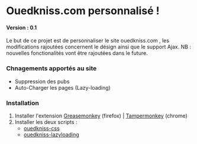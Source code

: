 <html>
<h1>Ouedkniss.com personnalisé !</h1>
<h4>Version : 0.1</h4>
<p>
Le but de ce projet est de personnaliser le site ouedkniss.com , les modifications rajoutées concernent le désign ainsi que le support Ajax.
NB  :  nouvelles fonctionalités vont être rajoutées dans le future.
</p>
<h3>Chnagements apportés au site</h3>
<ul>
  <li>Suppression des pubs</li>
  <li>Auto-Charger les pages (Lazy-loading)</li>
</ul>

<h3>Installation</h3>
<ol>
<li>Installer l'extension <a href="https://addons.mozilla.org/fr/firefox/addon/greasemonkey/" target="_blank">Greasemonkey</a> (firefox) | <a href="https://chrome.google.com/webstore/detail/tampermonkey/dhdgffkkebhmkfjojejmpbldmpobfkfo?hl=fr" target="_blank">Tampermonkey</a> (chrome)</li>
  <li>
    Installer les deux scripts :
    <ul>
      <li><a href="https://github.com/kzelda/ouedkniss-perso/raw/master/ouedkniss.css.user.js">ouedkniss-css</a></li>
      <li><a href="https://github.com/kzelda/ouedkniss-perso/raw/master/ouedkniss.lazyloading.user.js">ouedkniss-lazyloading</a></li>
    </ul>
  </li>
</ol>

</html>
